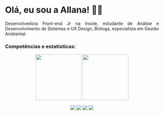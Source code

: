 # Olá, eu sou a Allana! 🌱🍄 

<p align="justify">
    Desenvolvedora Front-end Jr na Insole, estudante de Análise e Desenvolvimento de Sistemas e UX Design, Bióloga, especialista em Gestão Ambiental. 

<p align="center">
    
### Competências e estatísticas:
      
<p align="center">
  <img height="150em" src="https://github-readme-stats-eight-theta.vercel.app/api?username=allanina&show_icons=true&theme=vue-dark"/>
  <img height="150em" src="https://github-readme-stats-eight-theta.vercel.app/api/top-langs/?username=allanina&layout=compact&langs_count=8&theme=vue-dark"/>


<p align="center">
<a href="https://www.linkedin.com/in/allanaevellyn/"><img src="https://img.shields.io/badge/-Linkedin-008B8B?style=flat&logo=appveyor=&logoColor=white"/></a>
<a href="mailto:allanaevellynm@gmail.com"><img src="https://img.shields.io/badge/-Email-008B8B?style=flat&logo=appveyor=&logoColor=white"/></a>
<a href="https://instagram.com/allanina__/"><img src="https://img.shields.io/badge/-Instagram-008B8B?style=flat&logo=appveyor=&logoColor=white"/></a>
<a href="https://linktr.ee/allanina"><img src="https://img.shields.io/badge/-Linktree-008B8B?style=flat&logo=appveyor=&logoColor=white"/></a>
</p>
